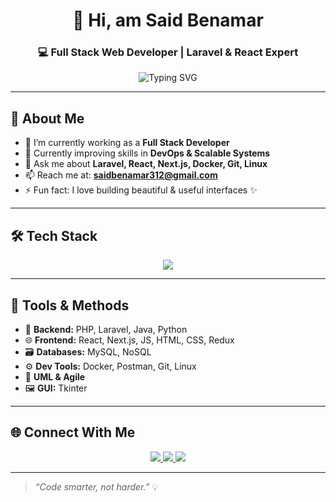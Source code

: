 <h1 align="center">👋 Hi, am Said Benamar</h1>
<h3 align="center">💻 Full Stack Web Developer | Laravel & React Expert</h3>

<p align="center">
  <img src="https://readme-typing-svg.herokuapp.com?font=Fira+Code&size=24&pause=1000&color=36BCF7&center=true&vCenter=true&width=500&lines=Full+Stack+Web+Developer;Laravel+%7C+React+%7C+NextJS;Docker+%7C+Linux+%7C+Git+%7C+Postman;NoSQL+%7C+MySQL+%7C+Redux+%7C+UML;Let's+build+awesome+things+%F0%9F%9A%80" alt="Typing SVG" />
</p>



---

## 🧠 About Me

- 🔭 I’m currently working as a **Full Stack Developer**
- 🌱 Currently improving skills in **DevOps & Scalable Systems**
- 💬 Ask me about **Laravel, React, Next.js, Docker, Git, Linux**
- 📫 Reach me at: **[saidbenamar312@gmail.com](mailto:saidbenamar312@gmail.com)**
- ⚡ Fun fact: I love building beautiful & useful interfaces ✨

---

## 🛠 Tech Stack

<div align="center">
  <img src="https://skillicons.dev/icons?i=php,laravel,js,react,nextjs,mysql,mongodb,docker,postman,java,redux,html,css,linux,git,github,python" />
</div>

---

## 💼 Tools & Methods

- 🧱 **Backend:** PHP, Laravel, Java, Python
- 🌐 **Frontend:** React, Next.js, JS, HTML, CSS, Redux
- 🗃️ **Databases:** MySQL, NoSQL
- ⚙️ **Dev Tools:** Docker, Postman, Git, Linux
- 📐 **UML & Agile**
- 🖼️ **GUI:** Tkinter

---



## 🌐 Connect With Me

<p align="center">
  <a href="https://www.linkedin.com/in/said-benamar-2a8408334?utm_source=share&utm_campaign=share_via&utm_content=profile&utm_medium=android_app" target="_blank">
    <img src="https://img.shields.io/badge/LinkedIn-blue?style=for-the-badge&logo=linkedin" />
  </a>
  <a href="[رابط portfolio أو behance أو dribbble]">
    <img src="https://img.shields.io/badge/Portfolio-black?style=for-the-badge&logo=web" />
  </a>
  <a href="mailto:saidbenamar312@gmail.com">
    <img src="https://img.shields.io/badge/Email-red?style=for-the-badge&logo=gmail" />
  </a>
</p>

---


> _“Code smarter, not harder.”_ 💡
